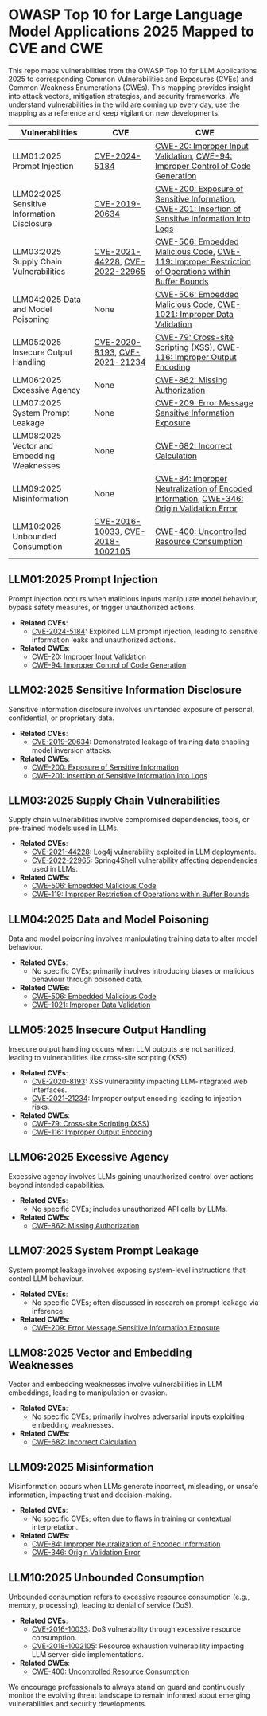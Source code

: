 # OWASP Top 10 for Large Language Model Applications 2025  Mapped to CVE and CWE 

This repo maps vulnerabilities from the OWASP Top 10 for LLM Applications 2025 to corresponding Common Vulnerabilities and Exposures (CVEs) and Common Weakness Enumerations (CWEs). This mapping provides insight into attack vectors, mitigation strategies, and security frameworks. We understand vulnerabilities in the wild are coming up every day, use the mapping as a reference and keep vigilant on new developments.


| Vulnerabilities                   | CVE                                                                 | CWE                                                                                   |
|-----------------------------------|---------------------------------------------------------------------|----------------------------------------------------------------------------------------|
| LLM01:2025 Prompt Injection       | [CVE-2024-5184](https://cve.mitre.org/cgi-bin/cvename.cgi?name=CVE-2024-5184) | [CWE-20: Improper Input Validation](https://cwe.mitre.org/data/definitions/20.html), [CWE-94: Improper Control of Code Generation](https://cwe.mitre.org/data/definitions/94.html) |
| LLM02:2025 Sensitive Information Disclosure | [CVE-2019-20634](https://cve.mitre.org/cgi-bin/cvename.cgi?name=CVE-2019-20634) | [CWE-200: Exposure of Sensitive Information](https://cwe.mitre.org/data/definitions/200.html), [CWE-201: Insertion of Sensitive Information Into Logs](https://cwe.mitre.org/data/definitions/201.html) |
| LLM03:2025 Supply Chain Vulnerabilities | [CVE-2021-44228](https://cve.mitre.org/cgi-bin/cvename.cgi?name=CVE-2021-44228), [CVE-2022-22965](https://cve.mitre.org/cgi-bin/cvename.cgi?name=CVE-2022-22965) | [CWE-506: Embedded Malicious Code](https://cwe.mitre.org/data/definitions/506.html), [CWE-119: Improper Restriction of Operations within Buffer Bounds](https://cwe.mitre.org/data/definitions/119.html) |
| LLM04:2025 Data and Model Poisoning | None | [CWE-506: Embedded Malicious Code](https://cwe.mitre.org/data/definitions/506.html), [CWE-1021: Improper Data Validation](https://cwe.mitre.org/data/definitions/1021.html) |
| LLM05:2025 Insecure Output Handling | [CVE-2020-8193](https://cve.mitre.org/cgi-bin/cvename.cgi?name=CVE-2020-8193), [CVE-2021-21234](https://cve.mitre.org/cgi-bin/cvename.cgi?name=CVE-2021-21234) | [CWE-79: Cross-site Scripting (XSS)](https://cwe.mitre.org/data/definitions/79.html), [CWE-116: Improper Output Encoding](https://cwe.mitre.org/data/definitions/116.html) |
| LLM06:2025 Excessive Agency       | None | [CWE-862: Missing Authorization](https://cwe.mitre.org/data/definitions/862.html) |
| LLM07:2025 System Prompt Leakage  | None | [CWE-209: Error Message Sensitive Information Exposure](https://cwe.mitre.org/data/definitions/209.html) |
| LLM08:2025 Vector and Embedding Weaknesses | None | [CWE-682: Incorrect Calculation](https://cwe.mitre.org/data/definitions/682.html) |
| LLM09:2025 Misinformation         | None | [CWE-84: Improper Neutralization of Encoded Information](https://cwe.mitre.org/data/definitions/84.html), [CWE-346: Origin Validation Error](https://cwe.mitre.org/data/definitions/346.html) |
| LLM10:2025 Unbounded Consumption  | [CVE-2016-10033](https://cve.mitre.org/cgi-bin/cvename.cgi?name=CVE-2016-10033), [CVE-2018-1002105](https://cve.mitre.org/cgi-bin/cvename.cgi?name=CVE-2018-1002105) | [CWE-400: Uncontrolled Resource Consumption](https://cwe.mitre.org/data/definitions/400.html) |


## LLM01:2025 Prompt Injection
Prompt injection occurs when malicious inputs manipulate model behaviour, bypass safety measures, or trigger unauthorized actions.

- **Related CVEs**:
  - [CVE-2024-5184](https://cve.mitre.org/cgi-bin/cvename.cgi?name=CVE-2024-5184): Exploited LLM prompt injection, leading to sensitive information leaks and unauthorized actions.
- **Related CWEs**:
  - [CWE-20: Improper Input Validation](https://cwe.mitre.org/data/definitions/20.html)
  - [CWE-94: Improper Control of Code Generation](https://cwe.mitre.org/data/definitions/94.html)

## LLM02:2025 Sensitive Information Disclosure
Sensitive information disclosure involves unintended exposure of personal, confidential, or proprietary data.

- **Related CVEs**:
  - [CVE-2019-20634](https://cve.mitre.org/cgi-bin/cvename.cgi?name=CVE-2019-20634): Demonstrated leakage of training data enabling model inversion attacks.
- **Related CWEs**:
  - [CWE-200: Exposure of Sensitive Information](https://cwe.mitre.org/data/definitions/200.html)
  - [CWE-201: Insertion of Sensitive Information Into Logs](https://cwe.mitre.org/data/definitions/201.html)

## LLM03:2025 Supply Chain Vulnerabilities
Supply chain vulnerabilities involve compromised dependencies, tools, or pre-trained models used in LLMs.

- **Related CVEs**:
  - [CVE-2021-44228](https://cve.mitre.org/cgi-bin/cvename.cgi?name=CVE-2021-44228): Log4j vulnerability exploited in LLM deployments.
  - [CVE-2022-22965](https://cve.mitre.org/cgi-bin/cvename.cgi?name=CVE-2022-22965): Spring4Shell vulnerability affecting dependencies used in LLMs.
- **Related CWEs**:
  - [CWE-506: Embedded Malicious Code](https://cwe.mitre.org/data/definitions/506.html)
  - [CWE-119: Improper Restriction of Operations within Buffer Bounds](https://cwe.mitre.org/data/definitions/119.html)

## LLM04:2025 Data and Model Poisoning
Data and model poisoning involves manipulating training data to alter model behaviour.

- **Related CVEs**:
  - No specific CVEs; primarily involves introducing biases or malicious behaviour through poisoned data.
- **Related CWEs**:
  - [CWE-506: Embedded Malicious Code](https://cwe.mitre.org/data/definitions/506.html)
  - [CWE-1021: Improper Data Validation](https://cwe.mitre.org/data/definitions/1021.html)

## LLM05:2025 Insecure Output Handling
Insecure output handling occurs when LLM outputs are not sanitized, leading to vulnerabilities like cross-site scripting (XSS).

- **Related CVEs**:
  - [CVE-2020-8193](https://cve.mitre.org/cgi-bin/cvename.cgi?name=CVE-2020-8193): XSS vulnerability impacting LLM-integrated web interfaces.
  - [CVE-2021-21234](https://cve.mitre.org/cgi-bin/cvename.cgi?name=CVE-2021-21234): Improper output encoding leading to injection risks.
- **Related CWEs**:
  - [CWE-79: Cross-site Scripting (XSS)](https://cwe.mitre.org/data/definitions/79.html)
  - [CWE-116: Improper Output Encoding](https://cwe.mitre.org/data/definitions/116.html)

## LLM06:2025 Excessive Agency
Excessive agency involves LLMs gaining unauthorized control over actions beyond intended capabilities.

- **Related CVEs**:
  - No specific CVEs; includes unauthorized API calls by LLMs.
- **Related CWEs**:
  - [CWE-862: Missing Authorization](https://cwe.mitre.org/data/definitions/862.html)

## LLM07:2025 System Prompt Leakage
System prompt leakage involves exposing system-level instructions that control LLM behaviour.

- **Related CVEs**:
  - No specific CVEs; often discussed in research on prompt leakage via inference.
- **Related CWEs**:
  - [CWE-209: Error Message Sensitive Information Exposure](https://cwe.mitre.org/data/definitions/209.html)

## LLM08:2025 Vector and Embedding Weaknesses
Vector and embedding weaknesses involve vulnerabilities in LLM embeddings, leading to manipulation or evasion.

- **Related CVEs**:
  - No specific CVEs; primarily involves adversarial inputs exploiting embedding weaknesses.
- **Related CWEs**:
  - [CWE-682: Incorrect Calculation](https://cwe.mitre.org/data/definitions/682.html)

## LLM09:2025 Misinformation
Misinformation occurs when LLMs generate incorrect, misleading, or unsafe information, impacting trust and decision-making.

- **Related CVEs**:
  - No specific CVEs; often due to flaws in training or contextual interpretation.
- **Related CWEs**:
  - [CWE-84: Improper Neutralization of Encoded Information](https://cwe.mitre.org/data/definitions/84.html)
  - [CWE-346: Origin Validation Error](https://cwe.mitre.org/data/definitions/346.html)

## LLM10:2025 Unbounded Consumption
Unbounded consumption refers to excessive resource consumption (e.g., memory, processing), leading to denial of service (DoS).

- **Related CVEs**:
  - [CVE-2016-10033](https://cve.mitre.org/cgi-bin/cvename.cgi?name=CVE-2016-10033): DoS vulnerability through excessive resource consumption.
  - [CVE-2018-1002105](https://cve.mitre.org/cgi-bin/cvename.cgi?name=CVE-2018-1002105): Resource exhaustion vulnerability impacting LLM server-side implementations.
- **Related CWEs**:
  - [CWE-400: Uncontrolled Resource Consumption](https://cwe.mitre.org/data/definitions/400.html)

We encourage professionals to always stand on guard and continuously monitor the evolving threat landscape to remain informed about emerging vulnerabilities and security developments.
